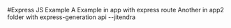 #Express JS Example
A Example in app with express route 
Another in app2 folder with express-generation api
--jitendra
